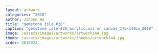 ```yaml
---
layout: artwork
categories: "2018"
author: Jihoon Ha
title: "gemstone isle #26"
caption: "gemstone isle #26_acrylic,oil on canvas_175×140㎝_2018"
image: /assets/images/artworks/artwork144.jpg
thumb: /assets/images/artworks/thumbs/artwork144.jpg
order: 2018023
---
```


